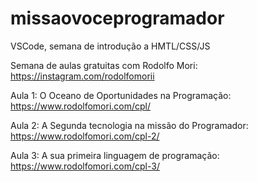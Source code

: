 # missaovoceprogramador
VSCode, semana de introdução a HMTL/CSS/JS

Semana de aulas gratuitas com Rodolfo Mori:
https://instagram.com/rodolfomorii
 
Aula 1: O Oceano de Oportunidades na Programação:
https://www.rodolfomori.com/cpl/

Aula 2: A Segunda tecnologia na missão do Programador:
https://www.rodolfomori.com/cpl-2/

Aula 3: A sua primeira linguagem de programação:
https://www.rodolfomori.com/cpl-3/
